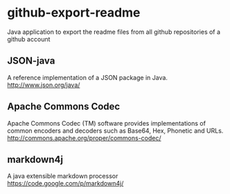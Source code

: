 # github-export-readme
Java application to export the readme files from all github repositories of a github account

## JSON-java
A reference implementation of a JSON package in Java.  
http://www.json.org/java/

## Apache Commons Codec
Apache Commons Codec (TM) software provides implementations of common encoders and decoders such as Base64, Hex, Phonetic and URLs.
http://commons.apache.org/proper/commons-codec/

## markdown4j
A java extensible markdown processor
https://code.google.com/p/markdown4j/
